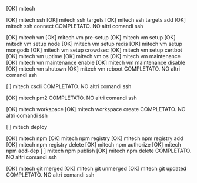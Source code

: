 [OK] mitech

[OK] mitech ssh
[OK] mitech ssh targets
[OK] mitech ssh targets add
[OK] mitech ssh connect
COMPLETATO. NO altri comandi ssh

[OK] mitech vm
[OK] mitech vm pre-setup 
[OK] mitech vm setup
[OK] mitech vm setup node
[OK] mitech vm setup redis
[OK] mitech vm setup mongodb
[OK] mitech vm setup crowdsec
[OK] mitech vm setup certbot
[OK] mitech vm uptime
[OK] mitech vm os
[OK] mitech vm maintenance
[OK] mitech vm maintenance enable
[OK] mitech vm maintenance disable
[OK] mitech vm shutown
[OK] mitech vm reboot
COMPLETATO. NO altri comandi ssh

[  ] mitech cscli
COMPLETATO. NO altri comandi ssh

[OK] mitech pm2
COMPLETATO. NO altri comandi ssh

[OK] mitech workspace
[OK] mitech workspace create
COMPLETATO. NO altri comandi ssh


[  ] mitech deploy


[OK] mitech npm
[OK] mitech npm registry
[OK] mitech npm registry add
[OK] mitech npm registry delete
[OK] mitech npm authorize
[OK] mitech npm add-dep
[  ] mitech npm publish
[OK] mitech npm delete
COMPLETATO. NO altri comandi ssh

[OK] mitech git merged
[OK] mitech git unmerged
[OK] mitech git updated
COMPLETATO. NO altri comandi ssh
